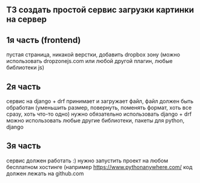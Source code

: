 ## ТЗ создать простой сервис загрузки картинки на сервер

## 1я часть (frontend)
пустая страница, никакой верстки, добавить dropbox зону (можно использовать dropzonejs.com или любой другой плагин, любые библиотеки js)

## 2я часть
сервис на django + drf принимает и загружает файл, файл должен быть обработан (уменьшить размер, повернуть, поменять формат, хоть все сразу, хоть что-то одно)
нужно обязательно использовать django + drf
можно использовать любые другие библиотеки, пакеты для python, django

## 3я часть
сервис должен работать :)
нужно запустить проект на любом бесплатном хостинге (например https://www.pythonanywhere.com/
код должен лежать на github.com

